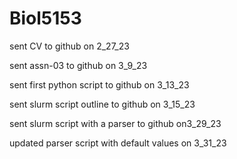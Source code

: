 # Biol5153
sent CV to github on 2_27_23 

sent assn-03 to github on 3_9_23 

sent first python script to github on 3_13_23 

sent slurm script outline to github on 3_15_23

sent slurm script with a parser to github on3_29_23

updated parser script with default values on 3_31_23
